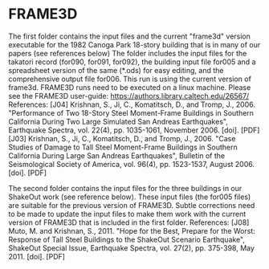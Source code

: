 # FRAME3D
The first folder contains the input files and the current "frame3d" version executable for the 1982 Canoga Park 18-story building that is in many of our papers (see references below)  The folder includes the input files for the takatori record (for090, for091, for092), the building input file for005 and a spreadsheet version of the same (*.ods) for easy editing, and the comprehensive output file for006.  This run is using the current version of frame3d.  FRAME3D runs need to be executed on a linux machine.  Please see the FRAME3D user-guide:  https://authors.library.caltech.edu/26567/
References:
[J04]  Krishnan, S., Ji, C., Komatitsch, D., and Tromp, J., 2006.  "Performance of Two 18-Story Steel Moment-Frame Buildings in Southern California During Two Large Simulated San Andreas Earthquakes", Earthquake Spectra, vol. 22(4), pp. 1035-1061, November 2006. [doi]. [PDF]
[J03]  Krishnan, S., Ji, C., Komatitsch, D., and Tromp, J., 2006.  "Case Studies of Damage to Tall Steel Moment-Frame Buildings in Southern California During Large San Andreas Earthquakes", Bulletin of the Seismological Society of America, vol. 96(4), pp. 1523-1537, August 2006. [doi]. [PDF]

The second folder contains the input files for the three buildings in our ShakeOut work (see reference below).  These input files (the for005 files) are suitable for the previous version of FRAME3D.  Subtle corrections need to be made to update the input files to make them work with the current version of FRAME3D that is included in the first folder.
References:
[J08]  Muto, M. and Krishnan, S., 2011.  "Hope for the Best, Prepare for the Worst: Response of Tall Steel Buildings to the ShakeOut Scenario Earthquake", ShakeOut Special Issue, Earthquake Spectra, vol. 27(2), pp. 375-398, May 2011. [doi]. [PDF]
